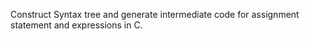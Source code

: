Construct Syntax tree and generate intermediate code for assignment statement and expressions in C.
